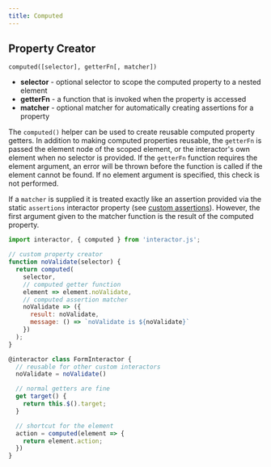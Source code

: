 ```yaml
---
title: Computed
---
```


## Property Creator

`computed([selector], getterFn[, matcher])`

- **selector** - optional selector to scope the computed property to a nested element
- **getterFn** - a function that is invoked when the property is accessed
- **matcher** - optional matcher for automatically creating assertions for a property

The `computed()` helper can be used to create reusable computed property
getters. In addition to making computed properties reusable, the `getterFn` is
passed the element node of the scoped element, or the interactor's own element
when no selector is provided. If the `getterFn` function requires the element
argument, an error will be thrown before the function is called if the element
cannot be found. If no element argument is specified, this check is not
performed.

If a `matcher` is supplied it is treated exactly like an assertion provided via
the static `assertions` interactor property (see [custom
assertions](/custom-interactors/#advanced-assertions)). However, the first
argument given to the matcher function is the result of the computed property.

``` javascript
import interactor, { computed } from 'interactor.js';

// custom property creator
function noValidate(selector) {
  return computed(
    selector,
    // computed getter function
    element => element.noValidate,
    // computed assertion matcher
    noValidate => ({
      result: noValidate,
      message: () => `noValidate is ${noValidate}`
    })
  );
}

@interactor class FormInteractor {
  // reusable for other custom interactors
  noValidate = noValidate()

  // normal getters are fine
  get target() {
    return this.$().target;
  }

  // shortcut for the element
  action = computed(element => {
    return element.action;
  })
}
```
